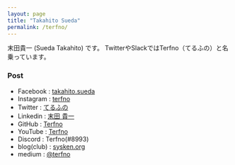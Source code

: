 ```yaml
---
layout: page
title: "Takahito Sueda"
permalink: /terfno/
---
```

末田貴一 (Sueda Takahito) です。
TwitterやSlackではTerfno（てるふの）と名乗っています。
### Post
* Facebook : [takahito.sueda](https://www.facebook.com/takahito.sueda)
* Instagram : [terfno](https://www.instagram.com/terfno/)
* Twitter : [てるふの](https://twitter.com/terfno_mai)
* Linkedin : [末田 貴一](https://www.linkedin.com/in/suedatakahito/)
* GitHub : [Terfno](https://github.com/Terfno)
* YouTube : [Terfno](https://www.youtube.com/channel/UCxkKHEReWImVnREwRFXGYWg)
* Discord : Terfno(#8993)
* blog(club) : [sysken.org](https://sysken.org/blog/author/Terfno)
* medium : [@terfno](https://medium.com/@terfno)
